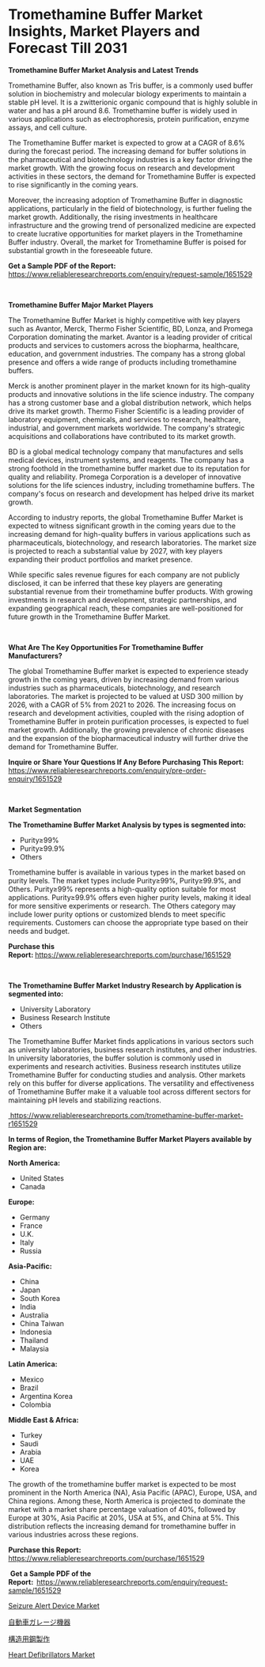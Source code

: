 <p><h1>Tromethamine Buffer Market Insights, Market Players and Forecast Till 2031</h1></p><p><strong>Tromethamine Buffer Market Analysis and Latest Trends</strong></p>
<p><p>Tromethamine Buffer, also known as Tris buffer, is a commonly used buffer solution in biochemistry and molecular biology experiments to maintain a stable pH level. It is a zwitterionic organic compound that is highly soluble in water and has a pH around 8.6. Tromethamine buffer is widely used in various applications such as electrophoresis, protein purification, enzyme assays, and cell culture.</p><p>The Tromethamine Buffer market is expected to grow at a CAGR of 8.6% during the forecast period. The increasing demand for buffer solutions in the pharmaceutical and biotechnology industries is a key factor driving the market growth. With the growing focus on research and development activities in these sectors, the demand for Tromethamine Buffer is expected to rise significantly in the coming years.</p><p>Moreover, the increasing adoption of Tromethamine Buffer in diagnostic applications, particularly in the field of biotechnology, is further fueling the market growth. Additionally, the rising investments in healthcare infrastructure and the growing trend of personalized medicine are expected to create lucrative opportunities for market players in the Tromethamine Buffer industry. Overall, the market for Tromethamine Buffer is poised for substantial growth in the foreseeable future.</p></p>
<p><strong>Get a Sample PDF of the Report:&nbsp;</strong> <a href="https://www.reliableresearchreports.com/enquiry/request-sample/1651529">https://www.reliableresearchreports.com/enquiry/request-sample/1651529</a></p>
<p>&nbsp;</p>
<p><strong>Tromethamine Buffer Major Market Players</strong></p>
<p><p>The Tromethamine Buffer Market is highly competitive with key players such as Avantor, Merck, Thermo Fisher Scientific, BD, Lonza, and Promega Corporation dominating the market. Avantor is a leading provider of critical products and services to customers across the biopharma, healthcare, education, and government industries. The company has a strong global presence and offers a wide range of products including tromethamine buffers.</p><p>Merck is another prominent player in the market known for its high-quality products and innovative solutions in the life science industry. The company has a strong customer base and a global distribution network, which helps drive its market growth. Thermo Fisher Scientific is a leading provider of laboratory equipment, chemicals, and services to research, healthcare, industrial, and government markets worldwide. The company's strategic acquisitions and collaborations have contributed to its market growth.</p><p>BD is a global medical technology company that manufactures and sells medical devices, instrument systems, and reagents. The company has a strong foothold in the tromethamine buffer market due to its reputation for quality and reliability. Promega Corporation is a developer of innovative solutions for the life sciences industry, including tromethamine buffers. The company's focus on research and development has helped drive its market growth.</p><p>According to industry reports, the global Tromethamine Buffer Market is expected to witness significant growth in the coming years due to the increasing demand for high-quality buffers in various applications such as pharmaceuticals, biotechnology, and research laboratories. The market size is projected to reach a substantial value by 2027, with key players expanding their product portfolios and market presence.</p><p>While specific sales revenue figures for each company are not publicly disclosed, it can be inferred that these key players are generating substantial revenue from their tromethamine buffer products. With growing investments in research and development, strategic partnerships, and expanding geographical reach, these companies are well-positioned for future growth in the Tromethamine Buffer Market.</p></p>
<p>&nbsp;</p>
<p><strong>What Are The Key Opportunities For Tromethamine Buffer Manufacturers?</strong></p>
<p><p>The global Tromethamine Buffer market is expected to experience steady growth in the coming years, driven by increasing demand from various industries such as pharmaceuticals, biotechnology, and research laboratories. The market is projected to be valued at USD 300 million by 2026, with a CAGR of 5% from 2021 to 2026. The increasing focus on research and development activities, coupled with the rising adoption of Tromethamine Buffer in protein purification processes, is expected to fuel market growth. Additionally, the growing prevalence of chronic diseases and the expansion of the biopharmaceutical industry will further drive the demand for Tromethamine Buffer.</p></p>
<p><strong>Inquire or Share Your Questions If Any Before Purchasing This Report:</strong> <a href="https://www.reliableresearchreports.com/enquiry/pre-order-enquiry/1651529">https://www.reliableresearchreports.com/enquiry/pre-order-enquiry/1651529</a></p>
<p>&nbsp;</p>
<p><strong>Market Segmentation</strong></p>
<p><strong>The Tromethamine Buffer Market Analysis by types is segmented into:</strong></p>
<p><ul><li>Purity≥99%</li><li>Purity≥99.9%</li><li>Others</li></ul></p>
<p><p>Tromethamine buffer is available in various types in the market based on purity levels. The market types include Purity≥99%, Purity≥99.9%, and Others. Purity≥99% represents a high-quality option suitable for most applications. Purity≥99.9% offers even higher purity levels, making it ideal for more sensitive experiments or research. The Others category may include lower purity options or customized blends to meet specific requirements. Customers can choose the appropriate type based on their needs and budget.</p></p>
<p><strong>Purchase this Report:&nbsp;</strong><a href="https://www.reliableresearchreports.com/purchase/1651529">https://www.reliableresearchreports.com/purchase/1651529</a></p>
<p>&nbsp;</p>
<p><strong>The Tromethamine Buffer Market Industry Research by Application is segmented into:</strong></p>
<p><ul><li>University Laboratory</li><li>Business Research Institute</li><li>Others</li></ul></p>
<p><p>The Tromethamine Buffer Market finds applications in various sectors such as university laboratories, business research institutes, and other industries. In university laboratories, the buffer solution is commonly used in experiments and research activities. Business research institutes utilize Tromethamine Buffer for conducting studies and analysis. Other markets rely on this buffer for diverse applications. The versatility and effectiveness of Tromethamine Buffer make it a valuable tool across different sectors for maintaining pH levels and stabilizing reactions.</p></p>
<p><a href="https://www.reliableresearchreports.com/tromethamine-buffer-market-r1651529">&nbsp;https://www.reliableresearchreports.com/tromethamine-buffer-market-r1651529</a></p>
<p><strong>In terms of Region, the Tromethamine Buffer Market Players available by Region are:</strong></p>
<p>
    <p> <strong> North America: </strong>
        <ul>
            <li>United States</li>
            <li>Canada</li>
        </ul>
        </p> 
    <p> <strong> Europe: </strong>
        <ul>
            <li>Germany</li>
            <li>France</li>
            <li>U.K.</li>
            <li>Italy</li>
            <li>Russia</li>
        </ul>
        </p> 
    <p> <strong> Asia-Pacific: </strong>
        <ul>
            <li>China</li>
            <li>Japan</li>
            <li>South Korea</li>
            <li>India</li>
            <li>Australia</li>
            <li>China Taiwan</li>
            <li>Indonesia</li>
            <li>Thailand</li>
            <li>Malaysia</li>
        </ul>
        </p> 
    <p> <strong> Latin America: </strong>
        <ul>
            <li>Mexico</li>
            <li>Brazil</li>
            <li>Argentina Korea</li>
            <li>Colombia</li>
        </ul>
        </p> 
    <p> <strong> Middle East & Africa: </strong>
        <ul>
            <li>Turkey</li>
            <li>Saudi</li>
            <li>Arabia</li>
            <li>UAE</li>
            <li>Korea</li>
        </ul>
    </p>
    </p>
<p><p>The growth of the tromethamine buffer market is expected to be most prominent in the North America (NA), Asia Pacific (APAC), Europe, USA, and China regions. Among these, North America is projected to dominate the market with a market share percentage valuation of 40%, followed by Europe at 30%, Asia Pacific at 20%, USA at 5%, and China at 5%. This distribution reflects the increasing demand for tromethamine buffer in various industries across these regions.</p></p>
<p><strong>Purchase this Report: </strong><a href="https://www.reliableresearchreports.com/purchase/1651529">https://www.reliableresearchreports.com/purchase/1651529</a></p>
<p>&nbsp;<strong>Get a Sample PDF of the Report:&nbsp;&nbsp;</strong><a href="https://www.reliableresearchreports.com/enquiry/request-sample/1651529">https://www.reliableresearchreports.com/enquiry/request-sample/1651529</a></p>
<p><strong></strong></p>
<p><p><a href="https://github.com/kufem1/Market-Research-Report-List-2/blob/main/seizure-alert-device-market.md">Seizure Alert Device Market</a></p><p><a href="https://github.com/dadanedu33/Market-Research-Report-List-1/blob/main/225049448267.md">自動車ガレージ機器</a></p><p><a href="https://github.com/zoetazuur/Market-Research-Report-List-1/blob/main/582226048268.md">構造用鋼製作</a></p><p><a href="https://github.com/kosella/Market-Research-Report-List-3/blob/main/heart-defibrillators-market.md">Heart Defibrillators Market</a></p></p>